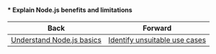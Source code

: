 #### * Explain Node.js benefits and limitations



| Back | Forward |
|---|---|
| [Understand Node.js basics](/ua/junior/nodejs/learn-nodejs-fundamentals.md)  | [Identify unsuitable use cases](/ua/junior/nodejs/identify-misuse-scenarios.md) |